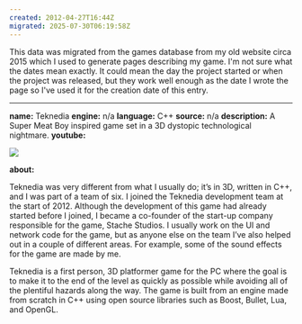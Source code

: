 ```yaml
---
created: 2012-04-27T16:44Z
migrated: 2025-07-30T06:19:58Z
---
```


This data was migrated from the games database from my old website circa 2015 which I used to generate pages describing my game. I'm not sure what the dates mean exactly. It could mean the day the project started or when the project was released, but they work well enough as the date I wrote the page so I've used it for the creation date of this entry.

---

**name:** Teknedia
**engine:** n/a
**language:** C++
**source:** n/a
**description:** A Super Meat Boy inspired game set in a 3D dystopic technological nightmare.
**youtube:**

![](https://www.youtube.com/watch?v=2eU10xfQlWs)

**about:**

Teknedia was very different from what I usually do; it’s in 3D, written in C++, and I was part of a team of six. I joined the Teknedia development team at the start of 2012. Although the development of this game had already started before I joined, I became a co-founder of the start-up company responsible for the game, Stache Studios. I usually work on the UI and network code for the game, but as anyone else on the team I’ve also helped out in a couple of different areas. For example, some of the sound effects for the game are made by me.

Teknedia is a first person, 3D platformer game for the PC where the goal is to make it to the end of the level as quickly as possible while avoiding all of the plentiful hazards along the way. The game is built from an engine made from scratch in C++ using open source libraries such as Boost, Bullet, Lua, and OpenGL.
